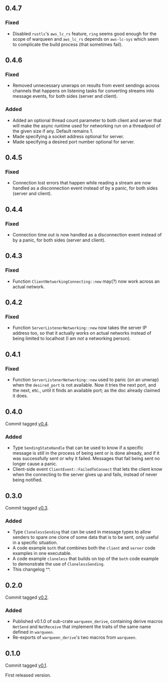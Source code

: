 
## 0.4.7

### Fixed

- Disabled `rustls`'s `aws_lc_rs` feature, `ring` seems good enough for the scope of warqueen and `aws_lc_rs` depends on `aws-lc-sys` which seem to complicate the build process (that sometimes fail).

## 0.4.6

### Fixed

- Removed unnecessary unwraps on results from event sendings across channels that happens on listening tasks for converting streams into message events, for both sides (server and client).

### Added

- Added an optional thread count parameter to both client and server that will make the async runtime used for networking run on a threadpool of the given size if any. Default remains 1.
- Made specifying a socket address optional for server.
- Made specifying a desired port number optional for server.

## 0.4.5

### Fixed

- Connection lost errors that happen while reading a stream are now handled as a disconnection event instead of by a panic, for both sides (server and client).

## 0.4.4

### Fixed

- Connection time out is now handled as a disconnection event instead of by a panic, for both sides (server and client).

## 0.4.3

### Fixed

- Function `ClientNetworkingConnecting::new` may(?) now work across an actual network.

## 0.4.2

### Fixed

- Function `ServerListenerNetworking::new` now takes the server IP address too, so that it actually works on actual networks instead of being limited to localhost (I am *not* a networking person).

## 0.4.1

### Fixed

- Function `ServerListenerNetworking::new` used to panic (on an unwrap) when the `desired_port` is not available. Now it tries the next port, and the next, etc., until it finds an available port; as the doc already claimed it does.

## 0.4.0

Commit tagged [v0.4](https://github.com/anima-libera/warqueen/tree/v0.4).

### Added

- Type `SendingStateHandle` that can be used to know if a specific message is still in the process of being sent or is done already, and if it was successfully sent or why it failed. Messages that fail being sent no longer cause a panic.
- Client-side event `ClientEvent::FailedToConnect` that lets the client know when the connecting to the server gives up and fails, instead of never being notified.

## 0.3.0

Commit tagged [v0.3](https://github.com/anima-libera/warqueen/tree/v0.3).

### Added

- Type `ClonelessSending` that can be used in message types to allow senders to spare one clone of some data that is to be sent, only useful in a specific situation.
- A code example `both` that combines both the `client` and `server` code examples in one executable.
- A code example `cloneless` that builds on top of the `both` code example to demonstrate the use of `ClonelessSending`.
- This changelog ^^.

## 0.2.0

Commit tagged [v0.2](https://github.com/anima-libera/warqueen/tree/v0.2).

### Added

- Published v0.1.0 of sub-crate `warqueen_derive`, containing derive macros `NetSend` and `NetReceive` that implement the traits of the same name defined in `warqueen`.
- Re-exports of `warqueen_derive`'s two macros from `warqueen`.

## 0.1.0

Commit tagged [v0.1](https://github.com/anima-libera/warqueen/tree/v0.1).

First released version.

